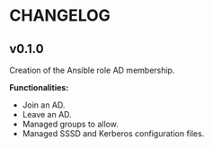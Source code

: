 # CHANGELOG

## v0.1.0

Creation of the Ansible role AD membership.

**Functionalities:**

- Join an AD.
- Leave an AD.
- Managed groups to allow.
- Managed SSSD and Kerberos configuration files.
